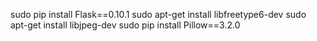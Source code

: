 sudo pip install Flask==0.10.1
sudo apt-get install libfreetype6-dev
sudo apt-get install libjpeg-dev
sudo pip install Pillow==3.2.0
